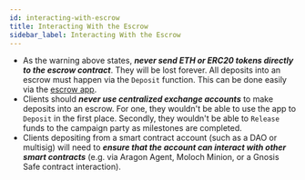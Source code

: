 ```yaml
---
id: interacting-with-escrow
title: Interacting With the Escrow
sidebar_label: Interacting With the Escrow
--- 
```


-   As the warning above states, **_never send ETH or ERC20 tokens directly to the escrow contract_**. They will be lost forever. All deposits into an escrow must happen via the `Deposit` function. This can be done easily via the [escrow app](https://xdai.escrow.raidguild.org/).
-   Clients should **_never use centralized exchange accounts_** to make deposits into an escrow. For one, they wouldn't be able to use the app to `Deposit` in the first place. Secondly, they wouldn't be able to `Release` funds to the campaign party as milestones are completed.
-   Clients depositing from a smart contract account (such as a DAO or multisig) will need to **_ensure that the account can interact with other smart contracts_** (e.g. via Aragon Agent, Moloch Minion, or a Gnosis Safe contract interaction).